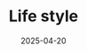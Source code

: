 ---
title: Life style
description: coding style and env config
date: '2025-04-20'
tags:
  - STYLE
image: /style.png
draft: false
---